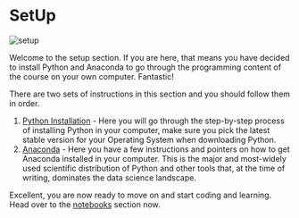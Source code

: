 # SetUp

![setup](https://i.redd.it/hqa11pfkv2v41.jpg)

Welcome to the setup section. If you are here, that means you have decided to install Python and Anaconda to go through the programming content of the course on your own computer. Fantastic!

There are two sets of instructions in this section and you should follow them in order.

1. [Python Installation](https://ramonprz01.github.io/people-analytics/setup/python/01_python_installation.html) - Here you will go through the step-by-step process of installing Python in your computer, make sure you pick the latest stable version for your Operating System when downloading Python.
1. [Anaconda](https://ramonprz01.github.io/people-analytics/setup/anaconda/02_anaconda_installation.html) - Here you have a few instructions and pointers on how to get Anaconda installed in your computer. This is the major and most-widely used scientific distribution of Python and other tools that, at the time of writing, dominates the data science landscape.

Excellent, you are now ready to move on and start coding and learning. Head over to the [notebooks](https://ramonprz01.github.io/people-analytics/notebooks/) section now.